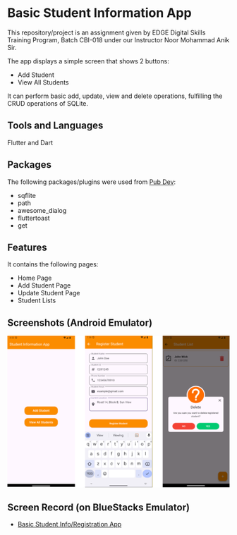 
# Basic Student Information App

This repository/project is an assignment given by EDGE Digital Skills Training Program, Batch CBI-018 under our Instructor Noor Mohammad Anik Sir.

The app displays a simple screen that shows 2 buttons:

- Add Student
- View All Students

It can perform basic add, update, view and delete operations, fulfilling the CRUD operations of SQLite.


## Tools and Languages
Flutter and Dart

## Packages

The following packages/plugins were used from [Pub Dev](https://pub.dev/ "Pub dev"):

- sqflite
- path
- awesome_dialog
- fluttertoast
- get


## Features 

It contains the following pages:
- Home Page
- Add Student Page
- Update Student Page
- Student Lists


## Screenshots (Android Emulator)

![Screenshot](/assets/student.png)


## Screen Record (on BlueStacks Emulator)
- [Basic Student Info/Registration App](https://youtu.be/yrDSV_eglC8 "App Function")

